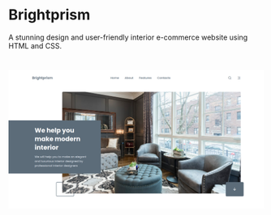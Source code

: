 # Brightprism
A stunning design and user-friendly interior e-commerce website using HTML and CSS.

#
![Brightprism!](./assets/view.png)
